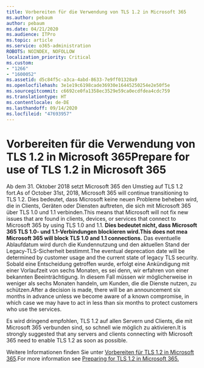 ```yaml
---
title: Vorbereiten für die Verwendung von TLS 1.2 in Microsoft 365
ms.author: pebaum
author: pebaum
ms.date: 04/21/2020
ms.audience: ITPro
ms.topic: article
ms.service: o365-administration
ROBOTS: NOINDEX, NOFOLLOW
localization_priority: Critical
ms.custom:
- "1266"
- "1600052"
ms.assetid: d5c84f5c-a3ca-4abd-8633-7e9ff01328a9
ms.openlocfilehash: 3e1e19c6198cade36930e16445250254e2e50f5e
ms.sourcegitcommit: c6692ce0fa1358ec3529e59ca0ecdfdea4cdc759
ms.translationtype: HT
ms.contentlocale: de-DE
ms.lasthandoff: 09/14/2020
ms.locfileid: "47693957"
---
```

# <a name="prepare-for-use-of-tls-12-in-microsoft-365"></a><span data-ttu-id="6e835-102">Vorbereiten für die Verwendung von TLS 1.2 in Microsoft 365</span><span class="sxs-lookup"><span data-stu-id="6e835-102">Prepare for use of TLS 1.2 in Microsoft 365</span></span>

<span data-ttu-id="6e835-103">Ab dem 31. Oktober 2018 setzt Microsoft 365 den Umstieg auf TLS 1.2 fort.</span><span class="sxs-lookup"><span data-stu-id="6e835-103">As of October 31st, 2018, Microsoft 365 will continue transitioning to TLS 1.2.</span></span> <span data-ttu-id="6e835-104">Dies bedeutet, dass Microsoft keine neuen Probleme beheben wird, die in Clients, Geräten oder Diensten auftreten, die sich mit Microsoft 365 über TLS 1.0 und 1.1 verbinden.</span><span class="sxs-lookup"><span data-stu-id="6e835-104">This means that Microsoft will not fix new issues that are found in clients, devices, or services that connect to Microsoft 365 by using TLS 1.0 and 1.1.</span></span> <span data-ttu-id="6e835-105">**Dies bedeutet nicht, dass Microsoft 365 TLS 1.0- und 1.1-Verbindungen blockieren wird.**</span><span class="sxs-lookup"><span data-stu-id="6e835-105">**This does not mea Microsoft 365 will block TLS 1.0 and 1.1 connections.**</span></span> <span data-ttu-id="6e835-106">Das eventuelle Ablaufdatum wird durch die Kundennutzung und den aktuellen Stand der Legacy-TLS-Sicherheit bestimmt.</span><span class="sxs-lookup"><span data-stu-id="6e835-106">The eventual deprecation date will be determined by customer usage and the current state of legacy TLS security.</span></span> <span data-ttu-id="6e835-107">Sobald eine Entscheidung getroffen wurde, erfolgt eine Ankündigung mit einer Vorlaufzeit von sechs Monaten, es sei denn, wir erfahren von einer bekannten Beeinträchtigung. In diesem Fall müssen wir möglicherweise in weniger als sechs Monaten handeln, um Kunden, die die Dienste nutzen, zu schützen.</span><span class="sxs-lookup"><span data-stu-id="6e835-107">After a decision is made, there will be an announcement six months in advance unless we become aware of a known compromise, in which case we may have to act in less than six months to protect customers who use the services.</span></span>
  
<span data-ttu-id="6e835-108">Es wird dringend empfohlen, TLS 1.2 auf allen Servern und Clients, die mit Microsoft 365 verbunden sind, so schnell wie möglich zu aktivieren.</span><span class="sxs-lookup"><span data-stu-id="6e835-108">It is strongly suggested that any servers and clients connecting with Microsoft 365 need to enable TLS 1.2 as soon as possible.</span></span>
  
<span data-ttu-id="6e835-109">Weitere Informationen finden Sie unter [Vorbereiten für TLS 1.2 in Microsoft 365](https://support.microsoft.com/help/4057306/preparing-for-tls-1-2-in-office-365).</span><span class="sxs-lookup"><span data-stu-id="6e835-109">For more information see [Preparing for TLS 1.2 in Microsoft 365.](https://support.microsoft.com/help/4057306/preparing-for-tls-1-2-in-office-365)</span></span>
  